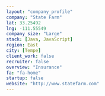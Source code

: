 ```yaml
---
layout: "company_profile"
company: "State Farm"
lat: 33.25492
lng: -111.55549
company_size: "Large"
stack: [Java, JavaScript]
region: East
city: [Tempe]
client_work: false
recruiter: false
overview: "Insurance"
fa: "fa-home"
startup: false
website: "http://www.statefarm.com"
---
```


